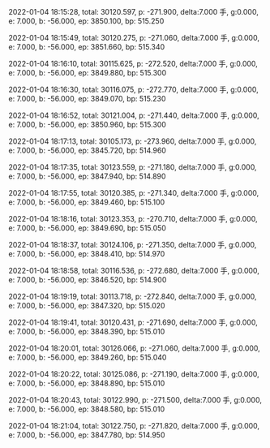 2022-01-04 18:15:28, total: 30120.597, p: -271.900, delta:7.000 手, g:0.000, e: 7.000, b: -56.000, ep: 3850.100, bp: 515.250

2022-01-04 18:15:49, total: 30120.275, p: -271.060, delta:7.000 手, g:0.000, e: 7.000, b: -56.000, ep: 3851.660, bp: 515.340

2022-01-04 18:16:10, total: 30115.625, p: -272.520, delta:7.000 手, g:0.000, e: 7.000, b: -56.000, ep: 3849.880, bp: 515.300

2022-01-04 18:16:30, total: 30116.075, p: -272.770, delta:7.000 手, g:0.000, e: 7.000, b: -56.000, ep: 3849.070, bp: 515.230

2022-01-04 18:16:52, total: 30121.004, p: -271.440, delta:7.000 手, g:0.000, e: 7.000, b: -56.000, ep: 3850.960, bp: 515.300

2022-01-04 18:17:13, total: 30105.173, p: -273.960, delta:7.000 手, g:0.000, e: 7.000, b: -56.000, ep: 3845.720, bp: 514.960

2022-01-04 18:17:35, total: 30123.559, p: -271.180, delta:7.000 手, g:0.000, e: 7.000, b: -56.000, ep: 3847.940, bp: 514.890

2022-01-04 18:17:55, total: 30120.385, p: -271.340, delta:7.000 手, g:0.000, e: 7.000, b: -56.000, ep: 3849.460, bp: 515.100

2022-01-04 18:18:16, total: 30123.353, p: -270.710, delta:7.000 手, g:0.000, e: 7.000, b: -56.000, ep: 3849.690, bp: 515.050

2022-01-04 18:18:37, total: 30124.106, p: -271.350, delta:7.000 手, g:0.000, e: 7.000, b: -56.000, ep: 3848.410, bp: 514.970

2022-01-04 18:18:58, total: 30116.536, p: -272.680, delta:7.000 手, g:0.000, e: 7.000, b: -56.000, ep: 3846.520, bp: 514.900

2022-01-04 18:19:19, total: 30113.718, p: -272.840, delta:7.000 手, g:0.000, e: 7.000, b: -56.000, ep: 3847.320, bp: 515.020

2022-01-04 18:19:41, total: 30120.431, p: -271.690, delta:7.000 手, g:0.000, e: 7.000, b: -56.000, ep: 3848.390, bp: 515.010

2022-01-04 18:20:01, total: 30126.066, p: -271.060, delta:7.000 手, g:0.000, e: 7.000, b: -56.000, ep: 3849.260, bp: 515.040

2022-01-04 18:20:22, total: 30125.086, p: -271.190, delta:7.000 手, g:0.000, e: 7.000, b: -56.000, ep: 3848.890, bp: 515.010

2022-01-04 18:20:43, total: 30122.990, p: -271.500, delta:7.000 手, g:0.000, e: 7.000, b: -56.000, ep: 3848.580, bp: 515.010

2022-01-04 18:21:04, total: 30122.750, p: -271.820, delta:7.000 手, g:0.000, e: 7.000, b: -56.000, ep: 3847.780, bp: 514.950